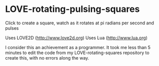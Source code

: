 LOVE-rotating-pulsing-squares
=============================

Click to create a square, watch as it rotates at pi radians per second and pulses

Uses LOVE2D (http://www.love2d.org)
Uses Lua (http://www.lua.org)

I consider this an achievement as a programmer. It took me less than 5 minutes to edit the code from my LOVE-rotating-squares repository to create this, with no errors along the way.
